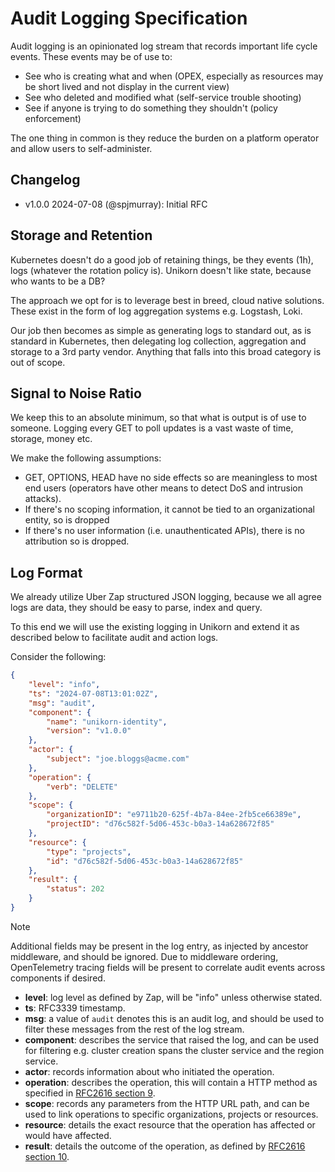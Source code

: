 # Audit Logging Specification

Audit logging is an opinionated log stream that records important life cycle events.
These events may be of use to:

* See who is creating what and when (OPEX, especially as resources may be short lived and not display in the current view)
* See who deleted and modified what (self-service trouble shooting)
* See if anyone is trying to do something they shouldn't (policy enforcement)

The one thing in common is they reduce the burden on a platform operator and allow users to self-administer.

## Changelog

- v1.0.0 2024-07-08 (@spjmurray): Initial RFC

## Storage and Retention

Kubernetes doesn't do a good job of retaining things, be they events (1h), logs (whatever the rotation policy is).
Unikorn doesn't like state, because who wants to be a DB?

The approach we opt for is to leverage best in breed, cloud native solutions.
These exist in the form of log aggregation systems e.g. Logstash, Loki.

Our job then becomes as simple as generating logs to standard out, as is standard in Kubernetes, then delegating log collection, aggregation and storage to a 3rd party vendor.
Anything that falls into this broad category is out of scope.

## Signal to Noise Ratio

We keep this to an absolute minimum, so that what is output is of use to someone.
Logging every GET to poll updates is a vast waste of time, storage, money etc.

We make the following assumptions:

* GET, OPTIONS, HEAD have no side effects so are meaningless to most end users (operators have other means to detect DoS and intrusion attacks).
* If there's no scoping information, it cannot be tied to an organizational entity, so is dropped
* If there's no user information (i.e. unauthenticated APIs), there is no attribution so is dropped.

## Log Format

We already utilize Uber Zap structured JSON logging, because we all agree logs are data, they should be easy to parse, index and query.

To this end we will use the existing logging in Unikorn and extend it as described below to facilitate audit and action logs.

Consider the following:

```json
{
	"level": "info",
	"ts": "2024-07-08T13:01:02Z",
	"msg": "audit",
	"component": {
		"name": "unikorn-identity",
		"version": "v1.0.0"
	},
	"actor": {
		"subject": "joe.bloggs@acme.com"
	},
	"operation": {
		"verb": "DELETE"
	},
	"scope": {
		"organizationID": "e9711b20-625f-4b7a-84ee-2fb5ce66389e",
		"projectID": "d76c582f-5d06-453c-b0a3-14a628672f85"
	},
	"resource": {
		"type": "projects",
		"id": "d76c582f-5d06-453c-b0a3-14a628672f85"
	},
	"result": {
		"status": 202
	}
}
```

> [!NOTE]
> Additional fields may be present in the log entry, as injected by ancestor middleware, and should be ignored.
> Due to middleware ordering, OpenTelemetry tracing fields will be present to correlate audit events across components if desired.

* **level**: log level as defined by Zap, will be "info" unless otherwise stated.
* **ts**: RFC3339 timestamp.
* **msg**: a value of `audit` denotes this is an audit log, and should be used to filter these messages from the rest of the log stream.
* **component**: describes the service that raised the log, and can be used for filtering e.g. cluster creation spans the cluster service and the region service.
* **actor**: records information about who initiated the operation.
* **operation**: describes the operation, this will contain a HTTP method as specified in [RFC2616 section 9](https://datatracker.ietf.org/doc/html/rfc2616#section-9).
* **scope**: records any parameters from the HTTP URL path, and can be used to link operations to specific organizations, projects or resources.
* **resource**: details the exact resource that the operation has affected or would have affected.
* **result**: details the outcome of the operation, as defined by [RFC2616 section 10](https://datatracker.ietf.org/doc/html/rfc2616#section-10).
